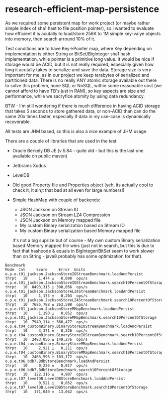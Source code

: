 # research-efficient-map-persistence

As we required some persistent map for work project (or maybe rather simple index of sha1 hast to file position pointer), so 
I wanted to evaluate how efficient it is acutally to load/store 256K to 1M simple key-valye objects into memory, then search arround 10% of it. 

Test conditions are to have Key->Pointer map, where Key depending on implementation is either String or BitSet/BigInteger sha1 
hash implementation, while pointer is a primitive long value. It would be nice if storage would be ACID, but it is not really required, 
especially given how long it acutally takes to serialize and save the data. Storage size is very important for me, as in our project we 
keep terabytes of serialized and partitioned data. There is no really ANY atomic storage available out there to solve this problem, none 
SQL or NoSQL, within some reasonable cost (we cannot afford to have TB's just in RAM), so key aspects are size and performance, 
while we sacryfice atomity by using data redundancy.

BTW - I'm still wondering if there is much difference in having ACID storage that takes 5 seconds to store gathered data, 
or non-ACID than can do the same 20x times faster, especially if data in my use-case is dynamically recoverable.

All tests are JHM based, so this is also a nice example of JHM usage. 

There are a couple of libraries that are used in the test

- Oracle Berkely DB JE (v 5.84 - quite old - but this is the last one available on public maven)
- Jetbrains Xodus
- LevelDB
- Old good Property file and Properties object (yeh, its actually cool to check it, it ain;t that bad at all even for large numbers!)
- Simple HashMap with couple of backends:
  - JSON Jackson on Stream IO
  - JSON Jackson on Stream LZ4 Compression
  - JSON Jackson on Memory mapped file
  - My custom Binary serialization based on Stream IO
  - My custom Binary serialization based Memory mapped file
    
  It's not a big suprize but of course - My own custom Binary serialization based Memory mapped file wins (just not in search, but this is
  due to fact that hashcode & equals in BigInteger/BitSet seem to work slower than on String - java8 probably has some optimization for that). 

```
Benchmark                                                                      Mode  Cnt     Score     Error  Units
o.p.e.t01_jackson.JacksonStoreIOStreamBenchmark.loadAndPersist                thrpt   10     1,474 ±   0,090  ops/s
o.p.e.t01_jackson.JacksonStoreIOStreamBenchmark.search10PercentOfStorage      thrpt   10  8493,315 ± 398,056  ops/s
o.p.e.t01_jackson.JacksonStoreLZ4StreamBenchmark.loadAndPersist               thrpt   10     1,173 ±   0,203  ops/s
o.p.e.t01_jackson.JacksonStoreLZ4StreamBenchmark.search10PercentOfStorage     thrpt   10  7685,788 ± 263,598  ops/s
o.p.e.t01_jackson.JacksonStoreMMapBenchmark.loadAndPersist                    thrpt   10     1,190 ±   0,052  ops/s
o.p.e.t01_jackson.JacksonStoreMMapBenchmark.search10PercentOfStorage          thrpt   10  7949,114 ± 360,477  ops/s
o.p.e.t04_customBinary.BinaryStoreIOStreamBenchmark.loadAndPersist            thrpt   10     3,371 ±   0,326  ops/s
o.p.e.t04_customBinary.BinaryStoreIOStreamBenchmark.search10PercentOfStorage  thrpt   10  2483,056 ± 149,276  ops/s
o.p.e.t04_customBinary.BinaryStoreMMapBenchmark.loadAndPersist                thrpt   10     2,921 ±   0,211  ops/s
o.p.e.t04_customBinary.BinaryStoreMMapBenchmark.search10PercentOfStorage      thrpt   10  2463,596 ± 183,172  ops/s
o.p.e.t06_bdb7.BdbStoreBenchmark.loadAndPersist                               thrpt   10     0,226 ±   0,017  ops/s
o.p.e.t06_bdb7.BdbStoreBenchmark.search10PercentOfStorage                     thrpt   10   122,316 ±   4,907  ops/s
o.p.e.t07_levelDB.LevelDBStoreBenchmark.loadAndPersist                        thrpt   10     0,521 ±   0,052  ops/s
o.p.e.t07_levelDB.LevelDBStoreBenchmark.search10PercentOfStorage              thrpt   10   171,040 ±  13,042  ops/s
```
